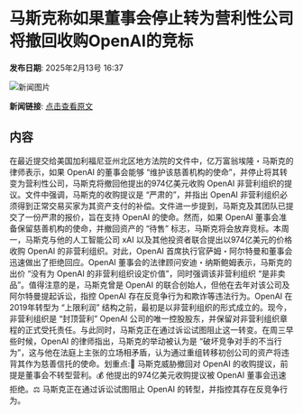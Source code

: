 # 马斯克称如果董事会停止转为营利性公司 将撤回收购OpenAI的竞标

**发布日期**: 2025年2月13号 16:37

![新闻图片](https://pic.chinaz.com/picmap/202302150931182754_0.jpg)

**新闻链接**: [点击查看原文](https://www.aibase.com/zh/news/15348)

## 内容

在最近提交给美国加利福尼亚州北区地方法院的文件中，亿万富翁埃隆・马斯克的律师表示，如果 OpenAI 的董事会能够 “维护该慈善机构的使命”，并停止将其转变为营利性公司，马斯克将撤回他提出的974亿美元收购 OpenAI 非营利组织的提议。文件中强调，马斯克的收购提议是 “严肃的”，并指出 OpenAI 非营利组织必须得到正常交易买家为其资产支付的补偿。文件进一步提到，马斯克及其团队已提交了一份严肃的报价，旨在支持 OpenAI 的使命。然而，如果 OpenAI 董事会准备保留慈善机构的使命，并撤回资产的 “待售” 标志，马斯克将会放弃竞标。本周一，马斯克与他的人工智能公司 xAI 以及其他投资者联合提出以974亿美元的价格收购 OpenAI 的非营利组织。对此，OpenAI 首席执行官萨姆・阿尔特曼和董事会迅速做出了拒绝回应。OpenAI 董事会的法律顾问安迪・纳斯鲍姆表示，马斯克的出价 “没有为 OpenAI 的非营利组织设定价值”，同时强调该非营利组织 “是非卖品”。值得注意的是，马斯克曾是 OpenAI 的联合创始人，但他在去年对该公司及阿尔特曼提起诉讼，指控 OpenAI 存在反竞争行为和欺诈等违法行为。OpenAI 在2019年转型为 “上限利润” 结构之前，最初是以非营利组织的形式成立的。现今，非营利组织是 “封顶营利” OpenAI 公司的唯一控股股东，并保留对非营利组织章程的正式受托责任。与此同时，马斯克正在通过诉讼试图阻止这一转变。在周三早些时候，OpenAI 的律师指出，马斯克的举动被认为是 “破坏竞争对手的不当行为”，这与他在法庭上主张的立场相矛盾，认为通过重组转移初创公司的资产将违背其作为慈善信托的使命。划重点:🌟 马斯克威胁撤回对 OpenAI 的收购提议，前提是董事会不转型营利。💰 他提出的974亿美元收购提议被 OpenAI 董事会迅速拒绝。⚖️ 马斯克正在通过诉讼试图阻止 OpenAI 的转型，并指控其存在反竞争行为。
